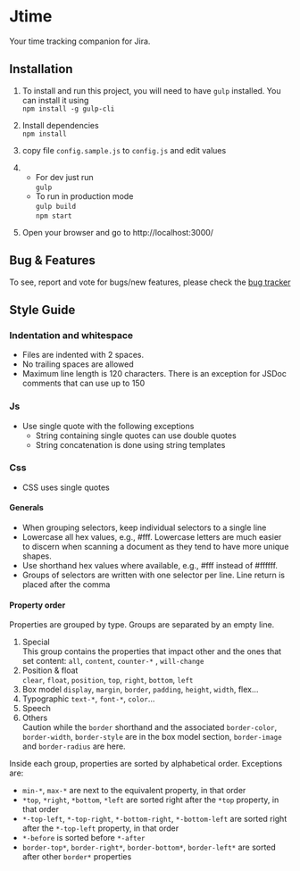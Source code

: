 Jtime
=====

Your time tracking companion for Jira.

Installation
------------

1. To install and run this project, you will need to have `gulp` installed. You can install it using  
    `npm install -g gulp-cli`

2. Install dependencies  
    `npm install`

3. copy file `config.sample.js` to `config.js` and edit values
4. 
    - For dev just run  
        `gulp`
    - To run in production mode  
        `gulp build`  
        `npm start`
        
5. Open your browser and go to http://localhost:3000/

Bug & Features
--------------

To see, report and vote for bugs/new features, please check the [bug tracker](https://bitbucket.org/vmeurisse/jtime/issues?status=new&status=open&sort=-priority)

Style Guide
-----------

### Indentation and whitespace

 * Files are indented with 2 spaces.
 * No trailing spaces are allowed
 * Maximum line length is 120 characters. There is an exception for JSDoc comments that can use up to 150

### Js
 
 * Use single quote with the following exceptions
    * String containing single quotes can use double quotes
    * String concatenation is done using string templates

### Css

 * CSS uses single quotes

#### Generals

 * When grouping selectors, keep individual selectors to a single line
 * Lowercase all hex values, e.g., #fff. Lowercase letters are much easier to discern when scanning a document as they tend to have more unique shapes.
 * Use shorthand hex values where available, e.g., #fff instead of #ffffff.
 * Groups of selectors are written with one selector per line. Line return is placed after the comma



#### Property order

Properties are grouped by type. Groups are separated by an empty line.

 1. Special  
    This group contains the properties that impact other and the ones that set content:
    `all`, `content`, `counter-*` , `will-change`
 2. Position & float  
    `clear`, `float`, `position`, `top`, `right`, `bottom`, `left`
 3. Box model
    `display`, `margin`, `border`, `padding`, `height`, `width`, flex…
 4. Typographic
    `text-*`, `font-*`, `color`…
 5. Speech
 6. Others  
    Caution while the `border` shorthand and the associated `border-color`, `border-width`, `border-style` are in the
    box model section, `border-image` and `border-radius` are here.
 
Inside each group, properties are sorted by alphabetical order. Exceptions are:

 * `min-*`, `max-*` are next to the equivalent property, in that order
 * `*top`, `*right`, `*bottom`, `*left` are sorted right after the `*top` property, in that order
 * `*-top-left`, `*-top-right`, `*-bottom-right`, `*-bottom-left` are sorted right after the `*-top-left` property, in that order
 * `*-before` is sorted before `*-after`
 * `border-top*`, `border-right*`, `border-bottom*`, `border-left*` are sorted after other `border*` properties 
